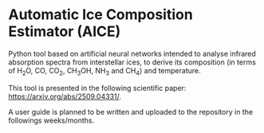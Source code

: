 # Automatic Ice Composition Estimator (AICE)

Python tool based on artificial neural networks intended to analyse infrared absorption spectra from interstellar ices, to derive its composition (in terms of H<sub>2</sub>O, CO, CO<sub>2</sub>, CH<sub>3</sub>OH, NH<sub>3</sub> and CH<sub>4</sub>) and temperature.

This tool is presented in the following scientific paper: https://arxiv.org/abs/2509.04331/.

A user guide is planned to be written and uploaded to the repository in the followings weeks/months.
